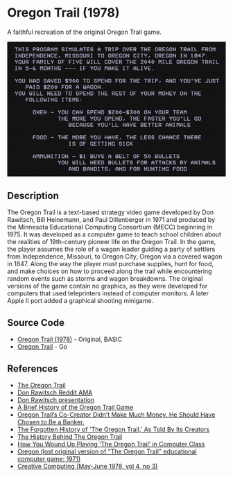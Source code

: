 # Oregon Trail (1978)

A faithful recreation of the original Oregon Trail game.

![screenshot](https://raw.githubusercontent.com/attilabuti/Oregon-Trail-Browser/main/img/og.png)

## Description

The Oregon Trail is a text-based strategy video game developed by Don Rawitsch, Bill Heinemann, and Paul Dillenberger in 1971 and produced by the Minnesota Educational Computing Consortium (MECC) beginning in 1975. It was developed as a computer game to teach school children about the realities of 19th-century pioneer life on the Oregon Trail. In the game, the player assumes the role of a wagon leader guiding a party of settlers from Independence, Missouri, to Oregon City, Oregon via a covered wagon in 1847. Along the way the player must purchase supplies, hunt for food, and make choices on how to proceed along the trail while encountering random events such as storms and wagon breakdowns. The original versions of the game contain no graphics, as they were developed for computers that used teleprinters instead of computer monitors. A later Apple II port added a graphical shooting minigame.

## Source Code

- [Oregon Trail (1978)](https://github.com/attilabuti/Oregon-Trail-1978) - Original, BASIC
- [Oregon Trail](https://github.com/attilabuti/Oregon-Trail) - Go

## References

* [The Oregon Trail](https://en.wikipedia.org/wiki/The_Oregon_Trail_(1971_video_game))
* [Don Rawitsch Reddit AMA](https://www.reddit.com/r/IAmA/comments/43ooqf/i_am_don_rawitsch_a_coinventor_of_the_original)
* [Don Rawitsch presentation](http://www.gdcvault.com/play/1024251/Classic-Game-Postmortem-Oregon-Trail)
* [A Brief History of the Oregon Trail Game](https://www.died-of-dysentery.com/stories/brief-history.html)
* [Oregon Trail’s Co-Creator Didn’t Make Much Money. He Should Have Chosen to Be a Banker.](http://www.slate.com/blogs/future_tense/2016/02/01/oregon_trail_co_creator_don_rawitsch_answers_questions_in_reddit_ama_about.html)
* [The Forgotten History of 'The Oregon Trail,' As Told By Its Creators](https://motherboard.vice.com/en_us/article/qkx8vw/the-forgotten-history-of-the-oregon-trail-as-told-by-its-creators)
* [The History Behind The Oregon Trail](https://www.wired.com/2007/06/the-history-beh)
* [How You Wound Up Playing ‘The Oregon Trail’ in Computer Class](https://www.smithsonianmag.com/innovation/how-you-wound-playing-em-oregon-trailem-computer-class-180959851/)
* [Oregon (lost original version of "The Oregon Trail" educational computer game; 1971)](https://lostmediawiki.com/Oregon_(lost_original_version_of_%22The_Oregon_Trail%22_educational_computer_game;_1971))
* [Creative Computing (May-June 1978, vol 4, no 3)](https://archive.org/details/creativecomputing-1978-05/page/n139/mode/2up)